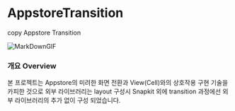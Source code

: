 # AppstoreTransition
copy Appstore Transition


![MarkDownGIF](https://user-images.githubusercontent.com/36326157/122566979-1fef4600-d083-11eb-9e89-d05a69447eac.gif)

<h3>개요 Overview</h3>

본 프로젝트는 Appstore의 미려한 화면 전환과 View(Cell)와의 상호작용 구현 기술을 카피한 것으로 외부 라이브러리는 layout 구성시 Snapkit 외에 transition 과정에선 외부 라이브러리의 추가 없이 구성 되었습니다.
